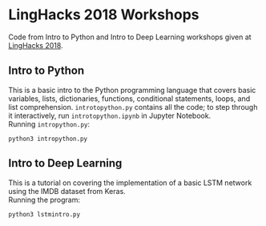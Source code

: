 # LingHacks 2018 Workshops
Code from Intro to Python and Intro to Deep Learning workshops given at [LingHacks 2018](http://linghacks.tech/linghacks-2018).

## Intro to Python
This is a basic intro to the Python programming language that covers basic variables, lists, dictionaries, functions, conditional statements, loops, and list comprehension. `introtopython.py` contains all the code; to step through it interactively, run `introtopython.ipynb` in Jupyter Notebook.  
Running `intropython.py`:
```
python3 intropython.py
```

## Intro to Deep Learning
This is a tutorial on covering the implementation of a basic LSTM network using the IMDB dataset from Keras.  
Running the program: 
``` 
python3 lstmintro.py
```

